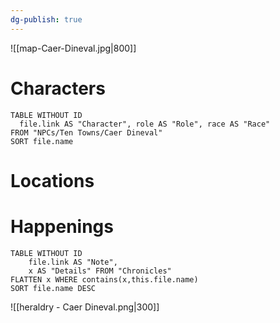 ```yaml
---
dg-publish: true
---
```

![[map-Caer-Dineval.jpg|800]]
# Characters

```dataview 
TABLE WITHOUT ID
  file.link AS "Character", role AS "Role", race AS "Race"
FROM "NPCs/Ten Towns/Caer Dineval"
SORT file.name
```

# Locations
# Happenings
```dataview
TABLE WITHOUT ID
	file.link AS "Note", 
	x AS "Details" FROM "Chronicles"
FLATTEN x WHERE contains(x,this.file.name) 
SORT file.name DESC
```
![[heraldry - Caer Dineval.png|300]]